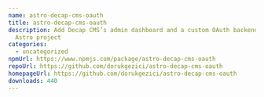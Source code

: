 ```yaml
---
name: astro-decap-cms-oauth
title: astro-decap-cms-oauth
description: Add Decap CMS’s admin dashboard and a custom OAuth backend to your
  Astro project
categories:
  - uncategorized
npmUrl: https://www.npmjs.com/package/astro-decap-cms-oauth
repoUrl: https://github.com/dorukgezici/astro-decap-cms-oauth
homepageUrl: https://github.com/dorukgezici/astro-decap-cms-oauth
downloads: 440
---
```

